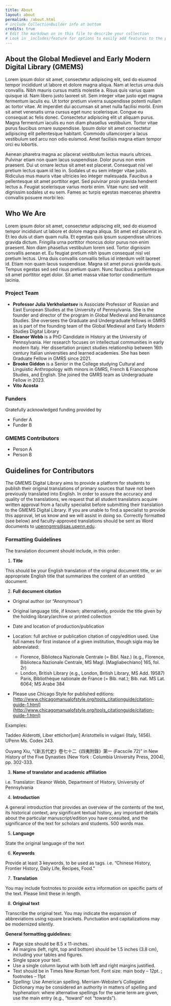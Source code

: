```yaml
---
title: About
layout: about
permalink: /about.html
# include CollectionBuilder info at bottom
credits: true
# Edit the markdown on in this file to describe your collection
# Look in _includes/feature for options to easily add features to the page
---
```

## About the Global Medievel and Early Modern Digital Library (GMEMS)

Lorem ipsum dolor sit amet, consectetur adipiscing elit, sed do eiusmod tempor incididunt ut labore et dolore magna aliqua. Nam at lectus urna duis convallis. Nibh mauris cursus mattis molestie a. Risus quis varius quam quisque id. Nam libero justo laoreet sit. Sem integer vitae justo eget magna fermentum iaculis eu. Ut tortor pretium viverra suspendisse potenti nullam ac tortor vitae. At imperdiet dui accumsan sit amet nulla facilisi morbi. Enim sit amet venenatis urna cursus eget nunc scelerisque. Congue eu consequat ac felis donec. Consectetur adipiscing elit ut aliquam purus. Magna fermentum iaculis eu non diam phasellus vestibulum. Tortor vitae purus faucibus ornare suspendisse. Ipsum dolor sit amet consectetur adipiscing elit pellentesque habitant. Commodo ullamcorper a lacus vestibulum sed arcu non odio euismod. Amet facilisis magna etiam tempor orci eu lobortis.

Aenean pharetra magna ac placerat vestibulum lectus mauris ultrices. Pulvinar etiam non quam lacus suspendisse. Dolor purus non enim praesent. Dui ut ornare lectus sit amet est placerat. Consequat nisl vel pretium lectus quam id leo in. Sodales ut eu sem integer vitae justo. Ridiculus mus mauris vitae ultricies leo integer malesuada. Faucibus a pellentesque sit amet porttitor eget. Sed pulvinar proin gravida hendrerit lectus a. Feugiat scelerisque varius morbi enim. Vitae nunc sed velit dignissim sodales ut eu sem. Fames ac turpis egestas maecenas pharetra convallis posuere morbi leo.

## Who We Are
Lorem ipsum dolor sit amet, consectetur adipiscing elit, sed do eiusmod tempor incididunt ut labore et dolore magna aliqua. Sit amet est placerat in. Et leo duis ut diam quam nulla. Et egestas quis ipsum suspendisse ultrices gravida dictum. Fringilla urna porttitor rhoncus dolor purus non enim praesent. Non diam phasellus vestibulum lorem sed. Tortor dignissim convallis aenean et. Eu feugiat pretium nibh ipsum consequat nisl vel pretium lectus. Urna duis convallis convallis tellus id interdum velit laoreet id. Etiam non quam lacus suspendisse. Magna sit amet purus gravida quis. Tempus egestas sed sed risus pretium quam. Nunc faucibus a pellentesque sit amet porttitor eget dolor. Sit amet massa vitae tortor condimentum lacinia.

### Project Team
- __Professor Julia Verkholantsev__ is Associate Professor of Russian and East European Studies at the University of Pennsylvania. She is the founder and director of the program in Global Medieval and Renaissance Studies. She oversees the Graduate and Undergraduate fellows in GMRS as is part of the founding team of the Global Medieval and Early Modern Studies Digital Library
- __Eleanor Webb__ is a PhD Candidate in History at the University of Pennsylvania. Her research focuses on intellectual communities in early modern Italy. Her dissertation project studies relationship between 16th century Italian universities and learned academies. She has been Graduate Fellow in GMRS since 2021. 
- __Brooke Giddon__ is a Senior in the College studying Cultural and Linguistic Anthropology with minors in GMRS, French & Francophone Studies, and English. She joined the GMRS team as Undergraduate Fellow in 2023. 
- __Vito Acosta__

### Funders
Gratefully acknowledged funding provided by
- Funder A
- Funder B

### GMEMS Contributors
- Person A
- Person B

## Guidelines for Contributors
The GMEMS Digital Library aims to provide a platform for students to publish their original translations of primary sources that have not been previously translated into English. In order to assure the accuracy and quality of the translations, we request that all student translators acquire written approval from a faculty specialist before submitting their translation to the GMEMS Digital Library. If you are unable to find a specialist to provide this approval, let us know and we will assist in doing so. Correctly formatted (see below) and faculty-approved translations should be sent as Word documents to upenngmrs@sas.upenn.edu.

### Formatting Guidelines

The translation document should include, in this order: 
1. __Title__

This should be your English translation of the original document title, or an appropriate English title that summarizes the content of an untitled document.

2. __Full document citation__

- Original author (or “Anonymous”)
- Original language title, if known; alternatively, provide the title given by the holding library/archive or printed collection
- Date and location of production/publication 
- Location: full archive or publication citation of copy/edition used. Use full names for first instance of a given institution, though sigla may be abbreviated:

    - Florence, Biblioteca Nazionale Centrale (= Bibl. Naz.) (e.g., Florence, Biblioteca
Nazionale Centrale, MS Magl. [Magliabechiano] 165, fol. 2r)
    - London, British Library (e.g., London, British Library, MS Add. 19587)
Paris, Bibliothèque nationale de France (= Bib. nat.); Bib. nat. MS Lat. 6064; MS
Arabe 384
- Please use Chicago Style for published editions: [http://www.chicagomanualofstyle.org/tools_citationguide/citation-guide-1.html](http://www.chicagomanualofstyle.org/tools_citationguide/citation-guide-1.html)

Examples:

​Taddeo Alderotti, Liber ettichor[um] Aristottelis in vulgari (Italy, 1456). UPenn Ms. Codex 243.

Ouyang Xiu, “《新五代史》卷七十二《四夷附錄》第一 (Facscile 72)” in New History of the Five Dynasties (New York : Columbia University Press, 2004), pp. 302-333.
 
3. __Name of translator and academic affiliation__

i.e. Translator: Eleanor Webb, Department of History, University of Pennsylvania 

4. __Introduction__

A general introduction that provides an overview of the contents of the text, its historical context, any significant textual history, any important details about the particular manuscript/edition you have consulted, and the significance of the text for scholars and students. 500 words max.

5. __Language__ 

State the original language of the text
 
6. __Keywords__

Provide at least 3 keywords, to be used as tags. 
i.e. “Chinese History, Frontier History, Daily Life, Recipes, Food.” 

7. __Translation__

You may include footnotes to provide extra information on specific parts of the text. Please limit these in length.
 
8. __Original text__

Transcribe the original text. You may indicate the expansion of abbreviations using square brackets. Punctuation and capitalizations may be modernized silently.
 
__General formatting guidelines:__

- Page size should be 8.5 x 11-inches.
- All margins (left, right, top and bottom) should be 1.5 inches (3.8 cm), including your tables and figures.
- Single space your text.
- Use a single column layout with both left and right margins justified.
- Text should be in Times New Roman font. Font size: main body – 12pt. ; footnotes – 11pt
- Spelling: Use American spelling. Merriam-Webster’s Collegiate Dictionary may be considered an authority in matters of spelling and hyphenation: where alternative spellings for the same term are given, use the main entry (e.g., “toward” not “towards”).


